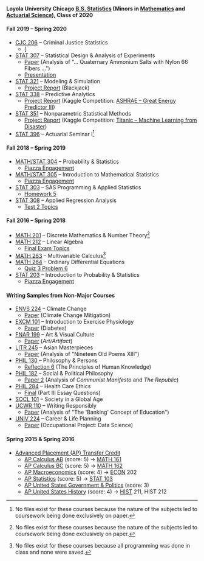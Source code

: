 #### Loyola University Chicago [B.S. Statistics](https://www.luc.edu/math/bsstat.shtml) (Minors in [Mathematics](https://www.luc.edu/math/minormath.shtml) and [Actuarial Science](https://www.luc.edu/math/minoractuarial.shtml)), Class of 2020
#### Fall 2019 – Spring 2020
- [CJC 206](https://www.luc.edu/criminaljustice/undergradcourses.shtml) – Criminal Justice Statistics
  - [
- [STAT 307](https://www.luc.edu/math/academics/courses/stat307) – Statistical Design & Analysis of Experiments
  - [Paper](STAT%20307%20–%20Statistical%20Design%20&%20Analysis%20of%20Experiments/Paper%20(Analysis%20of%20"…%20Quaternary%20Ammonium%20Salts%20with%20Nylon%2066%20Fibers%20…").pdf) (Analysis of "… Quaternary Ammonium Salts with Nylon 66 Fibers …")
  - [Presentation](STAT%20307%20–%20Statistical%20Design%20%26%20Analysis%20of%20Experiments/Presentation%20(Popping%20Popcorn).pdf)
- [STAT 321](https://www.luc.edu/math/academics/courses/stat321) – Modeling & Simulation
  - [Project Report](STAT%20321%20–%20Modeling%20%26%20Simulation/Project%20(Blackjack)/Project%20Report.pdf) (Blackjack)
- [STAT 338](https://www.luc.edu/math/academics/courses/undergradstat/stat338predictiveanalytics) – Predictive Analytics
  - [Project Report](STAT%20338%20–%20Predictive%20Analytics/Project%20(ASHRAE%20–%20Great%20Energy%20Predictor%20III)/Project%20Report.pdf) (Kaggle Competition: [ASHRAE – Great Energy Predictor III](https://www.kaggle.com/competitions/ashrae-energy-prediction))
- [STAT 351](https://www.luc.edu/math/academics/courses/undergradstat/stat351nonparametricstatisticalmethods) – Nonparametric Statistical Methods
  - [Project Report](STAT%20351%20–%20Nonparametric%20Statistical%20Methods/Project%20(Titanic%20–%20Machine%20Learning%20from%20Disaster)/Project%20Report.pdf) (Kaggle Competition: [Titanic – Machine Learning from Disaster](https://www.kaggle.com/competitions/titanic))
- [STAT 396](https://www.luc.edu/math/academics/courses/stat396) – Actuarial Seminar I[^1]
#### Fall 2018 – Spring 2019
- [MATH/STAT 304](https://www.luc.edu/math/academics/courses/math304) – Probability & Statistics
  - [Piazza Engagement](MATH%20304%20–%20Probability%20%26%20Statistics)
- [MATH/STAT 305](https://www.luc.edu/math/academics/courses/math305) – Introduction to Mathematical Statistics
  - [Piazza Engagement](MATH%20305%20–%20Introduction%20to%20Mathematical%20Statistics)
- [STAT 303](https://www.luc.edu/math/academics/courses/stat303) – SAS Programming & Applied Statistics
  - [Homework 5](STAT%20303%20–%20SAS%20Programming%20%26%20Applied%20Statistics/Homework%205%20Results.pdf)
- [STAT 308](https://www.luc.edu/math/academics/courses/stat308) – Applied Regression Analysis
  - [Test 2 Topics](STAT%20308%20–%20Applied%20Regression%20Analysis/Test%202%20Topics.pdf)
#### Fall 2016 – Spring 2018
- [MATH 201](https://www.luc.edu/math/academics/courses/math201) – Discrete Mathematics & Number Theory[^1]
- [MATH 212](https://www.luc.edu/math/academics/courses/math212) – Linear Algebra
  - [Final Exam Topics](MATH%20212%20–%20Linear%20Algebra/Final%20Exam%20Topics.pdf)
- [MATH 263](https://www.luc.edu/math/academics/courses/math263) – Multivariable Calculus[^2]
- [MATH 264](https://www.luc.edu/math/academics/courses/math264) – Ordinary Differential Equations
  - [Quiz 3 Problem 6](MATH%20264%20–%20Ordinary%20Differential%20Equations/Quiz%203%20Problem%206.pdf)
- [STAT 203](https://www.luc.edu/math/academics/courses/stat203) – Introduction to Probability & Statistics
  - [Piazza Engagement](STAT%20203%20–%20Introduction%20to%20Probability%20%26%20Statistics)
#### Writing Samples from Non-Major Courses
- [ENVS 224](https://www.luc.edu/core/scilitcoursesub-transfer.shtml) – Climate Change
  - [Paper](Writing%20Samples%20from%20Non-Major%20Courses/ENVS%20224%20–%20Climate%20Change/Paper%20(Climate%20Change%20Mitigation).pdf) (Climate Change Mitigation)
- [EXCM 101](luc.edu/celts/programs/engagedlearning/approvedclasses/service-learning) – Introduction to Exercise Physiology
  - [Paper](Writing%20Samples%20from%20Non-Major%20Courses/EXCM%20101%20–%20Introduction%20to%20Exercise%20Physiology/Paper%20(Diabetes).pdf) (Diabetes)
- [FNAR 199](https://www.luc.edu/finearts/academics/courses/fineartscoursecatalog/#faq-574090Collapse) – Art & Visual Culture
  - [Paper](Writing%20Samples%20from%20Non-Major%20Courses/FNAR%20199%20–%20Art%20%26%20Visual%20Culture/Paper%20(Critical%20Analysis).pdf) (*Art/Artifact*)
- [LITR 245](https://www.luc.edu/core/litknowcoursesub-transfer.shtml) – Asian Masterpieces
  - [Paper](Writing%20Samples%20from%20Non-Major%20Courses/LITR%20245%20–%20Asian%20Masterpieces/Paper%20(Nineteen%20Old%20Poems%20XIII).pdf) (Analysis of "Nineteen Old Poems XIII")
- [PHIL 130](https://www.luc.edu/philosophy/coursedescriptions/phil130philosophypersons) – Philosophy & Persons
  - [Reflection 6](Writing%20Samples%20from%20Non-Major%20Courses/PHIL%20130%20–%20Philosophy%20%26%20Persons/Reflection%206%20(The%20Principles%20of%20Human%20Knowledge).pdf) (The Principles of Human Knowledge)
- [PHIL 182](https://www.luc.edu/philosophy/coursedescriptions/182.shtml) – Social & Political Philosophy
  - [Paper 2](Writing%20Samples%20from%20Non-Major%20Courses/PHIL%20182%20–%20Social%20%26%20Political%20Philosophy/Paper%202%20(Communist%20Manifesto%20and%20The%20Republic).pdf) (Analysis of *Communist Manifesto* and *The Republic*)
- [PHIL 284](https://www.luc.edu/philosophy/coursedescriptions/184.shtml) – Health Care Ethics
  - [Final](Writing%20Samples%20from%20Non-Major%20Courses/PHIL%20284%20–%20Health%20Care%20Ethics/Final%20(Part%20III%20Essay%20Questions).pdf) (Part III Essay Questions)
- [SOCL 101](https://www.luc.edu/sociology/undergraduatecoursedescriptions/#faq-467284Collapse) – Society in a Global Age
- [UCWR 110](https://www.luc.edu/writingprogram/courses/universitycorewriting) – Writing Responsibly
  - [Paper](Writing%20Samples%20from%20Non-Major%20Courses/UCWR%20110%20–%20Writing%20Responsibly/Paper%20(The%20"Banking"%20Concept%20of%20Education).pdf) (Analysis of "The 'Banking' Concept of Education")
- [UNIV 224](https://www.luc.edu/career/univ224) – Career & Life Planning
  - [Paper](UNIV%20224%20–%20Career%20%26%20Life%20Planning/Data%20Science%20Occupation%20Paper.pdf) (Occupational Project: Data Science)
#### Spring 2015 & Spring 2016
- [Advanced Placement (AP) Transfer Credit](Advanced%20Placement%20(AP)%20Transfer%20Credit.pdf)
  - [AP Calculus AB](https://apstudents.collegeboard.org/courses/ap-calculus-ab) (score: 5) → [MATH 161](https://www.luc.edu/math/academics/courses/math161)
  - [AP Calculus BC](https://apstudents.collegeboard.org/courses/ap-calculus-bc) (score: 5) → [MATH 162](https://www.luc.edu/math/academics/courses/math162)
  - [AP Macroeconomics](https://apstudents.collegeboard.org/courses/ap-macroeconomics) (score: 4) → [ECON](https://catalog.luc.edu/course-descriptions/econ) 202
  - [AP Statistics](https://apstudents.collegeboard.org/courses/ap-statistics) (score: 5) → [STAT 103](https://www.luc.edu/math/academics/courses/stat103)
  - [AP United States Government & Politics](https://apstudents.collegeboard.org/courses/ap-united-states-government-and-politics) (score: 3)
  - [AP United States History](https://apstudents.collegeboard.org/courses/ap-united-states-history) (score: 4) → [HIST](https://www.luc.edu/history/tiertwocourses) 211, HIST 212
[^1]: No files exist for these courses because the nature of the subjects led to coursework being done exclusively on paper.
[^2]: No files exist for these courses because all programming was done in class and none were saved.
